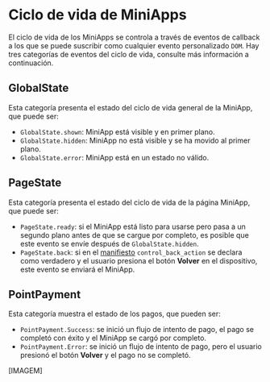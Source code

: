 # Ciclo de vida de MiniApps

El ciclo de vida de los MiniApps se controla a través de eventos de callback a los que se puede suscribir como cualquier evento personalizado `DOM`. Hay tres categorías de eventos del ciclo de vida, consulte más información a continuación.

## GlobalState

Esta categoría presenta el estado del ciclo de vida general de la MiniApp, que puede ser:

* `GlobalState.shown`: MiniApp está visible y en primer plano.
* `GlobalState.hidden`: MiniApp no ​​está visible y se ha movido al primer plano.
* `GlobalState.error`: MiniApp está en un estado no válido.

## PageState

Esta categoría presenta el estado del ciclo de vida de la página MiniApp, que puede ser:

* `PageState.ready`: si el MiniApp está listo para usarse pero pasa a un segundo plano antes de que se cargue por completo, es posible que este evento se envíe después de `GlobalState.hidden`.
* `PageState.back`: si en el [manifiesto](/developers/es/docs/point/mini-apps/additional-content/manifest) `control_back_action` se declara como verdadero y el usuario presiona el botón **Volver** en el dispositivo, este evento se enviará el MiniApp.

## PointPayment

Esta categoría muestra el estado de los pagos, que pueden ser:

* `PointPayment.Success`: se inició un flujo de intento de pago, el pago se completó con éxito y el MiniApp se cargó por completo.
* `PointPayment.Error`: se inició un flujo de intento de pago, pero el usuario presionó el botón **Volver** y el pago no se completó.

[IMAGEM]        